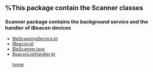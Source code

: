%This package contain the Scanner classes
-------------------------------------------------

### Scanner package contains the background service and the handler of iBeacon devices

* [BleScanningService.kt](BleScanningService.html)
* [IBeacon.kt](IBeacon.html)
* [BleScanner.java](BleScanner.html)
* [BeaconListHandler.kt](BeaconListHandler.html)
<br><br>
[home](../index.html)
